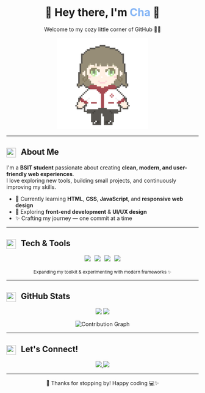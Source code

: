<!-- HEADER -->
<h1 align="center">🍡 Hey there, I'm <span style="color:#86B6F6;">Cha</span> 🍵</h1>
<p align="center">Welcome to my cozy little corner of GitHub 🫶🏻</p>

<p align="center">
  <img src="cha.gif" width="240" alt="Cute GIF" />
</p>

---

<!-- ABOUT ME -->
<h2 align="left">
  <img src="https://cdn-icons-png.flaticon.com/512/2922/2922656.png" width="25" height="25" style="margin-right:8px;vertical-align:middle;" />
  About Me
</h2>

I'm a **BSIT student** passionate about creating **clean, modern, and user-friendly web experiences**.  
I love exploring new tools, building small projects, and continuously improving my skills.

- 🌱 Currently learning **HTML**, **CSS**, **JavaScript**, and **responsive web design**
- 🌿 Exploring **front-end development** & **UI/UX design**
- ✨ Crafting my journey — one commit at a time

---

<!-- TOOLKIT -->
<h2 align="left">
  <img src="https://cdn-icons-png.flaticon.com/512/833/833472.png" width="25" height="25" style="margin-right:8px;vertical-align:middle;" />
  Tech & Tools
</h2>

<p align="center" style="display:flex; gap:10px; flex-wrap:wrap; justify-content:center;">

  <!-- HTML -->
  <img src="https://img.shields.io/badge/HTML5-FFDDD2?style=for-the-badge&logo=html5&logoColor=E34F26" />
  
  <!-- CSS -->
  <img src="https://img.shields.io/badge/CSS3-CDE7FF?style=for-the-badge&logo=css3&logoColor=2965F1" />
  
  <!-- JavaScript -->
  <img src="https://img.shields.io/badge/JavaScript-FFF8C5?style=for-the-badge&logo=javascript&logoColor=F7DF1E" />
  
  <!-- VS Code -->
  <img src="https://img.shields.io/badge/VS_Code-D6F6FF?style=for-the-badge&logo=visual-studio-code&logoColor=007ACC" />
</p>

<p align="center">
  <sub>Expanding my toolkit & experimenting with modern frameworks ✨</sub>
</p>

---

<!-- STATS -->
<h2 align="left">
  <img src="https://cdn-icons-png.flaticon.com/512/1828/1828817.png" width="25" height="25" style="margin-right:8px;vertical-align:middle;" />
  GitHub Stats
</h2>

<p align="center">
  <img src="https://github-readme-stats.vercel.app/api?username=guraycha03&show_icons=true&theme=calm&hide_border=true&bg_color=F9FAFB&title_color=86B6F6&icon_color=86B6F6" height="160" />
  <img src="https://streak-stats.demolab.com?user=guraycha03&theme=calm&hide_border=true&background=F9FAFB&ring=86B6F6&fire=86B6F6&currStreakLabel=86B6F6" height="160" />
</p>

<p align="center">
  <img src="https://github-readme-activity-graph.vercel.app/graph?username=guraycha03&bg_color=F9FAFB&color=86B6F6&line=86B6F6&point=4E89AE&hide_border=true" alt="Contribution Graph" />
</p>

---

<!-- CONNECT -->
<h2 align="left">
  <img src="https://cdn-icons-png.flaticon.com/512/646/646094.png" width="25" height="25" style="margin-right:8px;vertical-align:middle;" />
  Let's Connect!
</h2>

<!-- FIXED BADGES -->
<p align="center">
  <a href="mailto:guraycha@gmail.com">
    <img src="https://img.shields.io/badge/Email-FFDDE2?style=for-the-badge&logo=gmail&logoColor=EA4335" />
  </a>
  <a href="https://github.com/guraycha03">
    <img src="https://img.shields.io/badge/GitHub-DDEBFF?style=for-the-badge&logo=github&logoColor=000000" />
  </a>
</p>

---

<p align="center">🌸 Thanks for stopping by! Happy coding 💻✨</p>